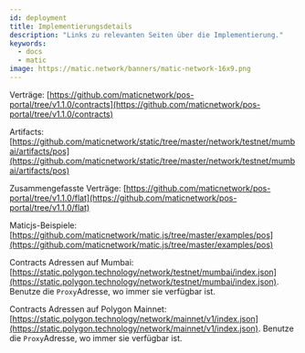 ```yaml
---
id: deployment
title: Implementierungsdetails
description: "Links zu relevanten Seiten über die Implementierung."
keywords:
  - docs
  - matic
image: https://matic.network/banners/matic-network-16x9.png
---
```


Verträge: [https://github.com/maticnetwork/pos-portal/tree/v1.1.0/contracts](https://github.com/maticnetwork/pos-portal/tree/v1.1.0/contracts)

Artifacts: [https://github.com/maticnetwork/static/tree/master/network/testnet/mumbai/artifacts/pos](https://github.com/maticnetwork/static/tree/master/network/testnet/mumbai/artifacts/pos)

Zusammengefasste Verträge: [https://github.com/maticnetwork/pos-portal/tree/v1.1.0/flat](https://github.com/maticnetwork/pos-portal/tree/v1.1.0/flat)

Maticjs-Beispiele: [https://github.com/maticnetwork/matic.js/tree/master/examples/pos](https://github.com/maticnetwork/matic.js/tree/master/examples/pos)

Contracts Adressen auf Mumbai: [https://static.polygon.technology/network/testnet/mumbai/index.json](https://static.polygon.technology/network/testnet/mumbai/index.json). Benutze die `Proxy`Adresse, wo immer sie verfügbar ist.

Contracts Adressen auf Polygon Mainnet: [https://static.polygon.technology/network/mainnet/v1/index.json](https://static.polygon.technology/network/mainnet/v1/index.json). Benutze die `Proxy`Adresse, wo immer sie verfügbar ist.
